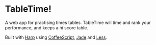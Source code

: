 # TableTime!

A web app for practising times tables. TableTime will time and rank your performance, and keeps a hi score table.

Built with [Harp](https://github.com/sintaxi/harp) using [CoffeeScript](https://github.com/jashkenas/coffeescript/), [Jade](https://github.com/pugjs/pug) and [Less](https://github.com/less/less.js).
